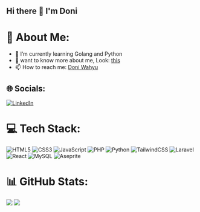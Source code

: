 ## Hi there 👋 I'm Doni

<!--
**Doniwyk/Doniwyk** is a ✨ _special_ ✨ repository because its `README.md` (this file) appears on your GitHub profile.

Here are some ideas to get you started:


-->


# 💫 About Me:
- 🌱 I’m currently learning Golang and Python
- 👀 want to know more about me, Look: [this](https://doniwyk.github.io)
- 📫 How to reach me: [Doni Wahyu](mailto:doniwyk@gmail.com)

## 🌐 Socials:
[![LinkedIn](https://img.shields.io/badge/LinkedIn-%230077B5.svg?logo=linkedin&logoColor=white)](https://linkedin.com/in/doniwyk) 

# 💻 Tech Stack:
![HTML5](https://img.shields.io/badge/html5-%23E34F26.svg?style=for-the-badge&logo=html5&logoColor=white)
![CSS3](https://img.shields.io/badge/css3-%231572B6.svg?style=for-the-badge&logo=css3&logoColor=white) 
![JavaScript](https://img.shields.io/badge/javascript-%23323330.svg?style=for-the-badge&logo=javascript&logoColor=%23F7DF1E) 
![PHP](https://img.shields.io/badge/php-%23777BB4.svg?style=for-the-badge&logo=php&logoColor=white)
![Python](https://img.shields.io/badge/python-3670A0?style=for-the-badge&logo=python&logoColor=ffdd54) 
![TailwindCSS](https://img.shields.io/badge/tailwindcss-%2338B2AC.svg?style=for-the-badge&logo=tailwind-css&logoColor=white) 
![Laravel](https://img.shields.io/badge/laravel-%23FF2D20.svg?style=for-the-badge&logo=laravel&logoColor=white) 
![React](https://img.shields.io/badge/react-%2320232a.svg?style=for-the-badge&logo=react&logoColor=%2361DAFB) 
![MySQL](https://img.shields.io/badge/mysql-4479A1.svg?style=for-the-badge&logo=mysql&logoColor=white) 
![Aseprite](https://img.shields.io/badge/Aseprite-FFFFFF?style=for-the-badge&logo=Aseprite&logoColor=#7D929E) 

# 📊 GitHub Stats:
![](https://github-readme-stats.vercel.app/api?username=Doniwyk&theme=rose&hide_border=false&include_all_commits=false&count_private=true)
![](https://github-readme-stats.vercel.app/api/top-langs/?username=Doniwyk&theme=rose&hide_border=false&include_all_commits=false&count_private=true&layout=compact)<br/>
